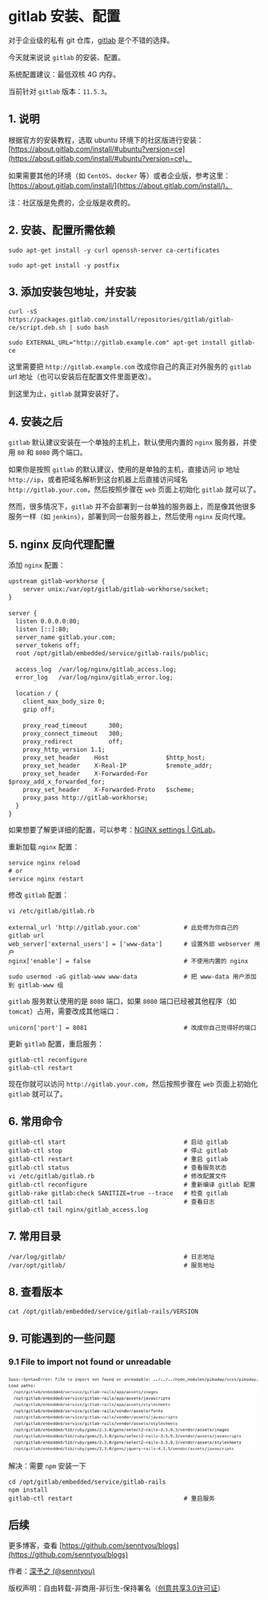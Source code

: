 # gitlab 安装、配置

对于企业级的私有 git 仓库，[gitlab](https://about.gitlab.com/) 是个不错的选择。

今天就来说说 `gitlab` 的安装、配置。

系统配置建议：最低双核 4G 内存。

当前针对 `gitlab` 版本：`11.5.3`。

## 1. 说明

根据官方的安装教程，选取 ubuntu 环境下的社区版进行安装：[https://about.gitlab.com/install/#ubuntu?version=ce](https://about.gitlab.com/install/#ubuntu?version=ce)。

如果需要其他的环境（如 `CentOS`、`docker` 等）或者企业版，参考这里：[https://about.gitlab.com/install/](https://about.gitlab.com/install/)。

注：社区版是免费的，企业版是收费的。

## 2. 安装、配置所需依赖

```
sudo apt-get install -y curl openssh-server ca-certificates
```

```
sudo apt-get install -y postfix
```

## 3. 添加安装包地址，并安装

```
curl -sS https://packages.gitlab.com/install/repositories/gitlab/gitlab-ce/script.deb.sh | sudo bash
```

```
sudo EXTERNAL_URL="http://gitlab.example.com" apt-get install gitlab-ce
```

这里需要把 `http://gitlab.example.com` 改成你自己的真正对外服务的 `gitlab` url 地址（也可以安装后在配置文件里面更改）。

到这里为止，`gitlab` 就算安装好了。

## 4. 安装之后

`gitlab` 默认建议安装在一个单独的主机上，默认使用内置的 `nginx` 服务器，并使用 `80` 和 `8080` 两个端口。

如果你是按照 `gitlab` 的默认建议，使用的是单独的主机，直接访问 ip 地址 `http://ip`，或者把域名解析到这台机器上后直接访问域名 `http://gitlab.your.com`，然后按照步骤在 `web` 页面上初始化 `gitlab` 就可以了。

然而，很多情况下，`gitlab` 并不会部署到一台单独的服务器上，而是像其他很多服务一样（如 `jenkins`），部署到同一台服务器上，然后使用 `nginx` 反向代理。

## 5. nginx 反向代理配置

添加 `nginx` 配置：

```
upstream gitlab-workhorse {
    server unix:/var/opt/gitlab/gitlab-workhorse/socket;
}

server {
  listen 0.0.0.0:80;
  listen [::]:80;
  server_name gitlab.your.com;
  server_tokens off;
  root /opt/gitlab/embedded/service/gitlab-rails/public;

  access_log  /var/log/nginx/gitlab_access.log;
  error_log   /var/log/nginx/gitlab_error.log;

  location / {
    client_max_body_size 0;
    gzip off;

    proxy_read_timeout      300;
    proxy_connect_timeout   300;
    proxy_redirect          off;
    proxy_http_version 1.1;
    proxy_set_header    Host                $http_host;
    proxy_set_header    X-Real-IP           $remote_addr;
    proxy_set_header    X-Forwarded-For     $proxy_add_x_forwarded_for;
    proxy_set_header    X-Forwarded-Proto   $scheme;
    proxy_pass http://gitlab-workhorse;
  }
}
```

如果想要了解更详细的配置，可以参考：[NGINX settings | GitLab](https://docs.gitlab.com/omnibus/settings/nginx.html)。

重新加载 `nginx` 配置：

```
service nginx reload
# or
service nginx restart
```

修改 `gitlab` 配置：

```
vi /etc/gitlab/gitlab.rb

external_url 'http://gitlab.your.com'            # 此处修为你自己的 gitlab url
web_server['external_users'] = ['www-data']      # 设置外部 webserver 用户
nginx['enable'] = false                          # 不使用内置的 nginx
```

```
sudo usermod -aG gitlab-www www-data             # 把 www-data 用户添加到 gitlab-www 组 
```

`gitlab` 服务默认使用的是 `8080` 端口，如果 `8080` 端口已经被其他程序（如 `tomcat`）占用，需要改成其他端口：

```
unicorn['port'] = 8081                           # 改成你自己觉得好的端口
```

更新 `gitlab` 配置，重启服务：

```
gitlab-ctl reconfigure
gitlab-ctl restart
```

现在你就可以访问 `http://gitlab.your.com`，然后按照步骤在 `web` 页面上初始化 `gitlab` 就可以了。

## 6. 常用命令

```
gitlab-ctl start                                 # 启动 gitlab
gitlab-ctl stop                                  # 停止 gitlab
gitlab-ctl restart                               # 重启 gitlab
gitlab-ctl status                                # 查看服务状态
vi /etc/gitlab/gitlab.rb                         # 修改配置文件
gitlab-ctl reconfigure                           # 重新编译 gitlab 配置
gitlab-rake gitlab:check SANITIZE=true --trace   # 检查 gitlab
gitlab-ctl tail                                  # 查看日志
gitlab-ctl tail nginx/gitlab_access.log
```

## 7. 常用目录

```
/var/log/gitlab/                                 # 日志地址 
/var/opt/gitlab/                                 # 服务地址 
```

## 8. 查看版本

```
cat /opt/gitlab/embedded/service/gitlab-rails/VERSION
```

## 9. 可能遇到的一些问题

### 9.1 File to import not found or unreadable

![](../images/34.png)

解决：需要 `npm` 安装一下

```
cd /opt/gitlab/embedded/service/gitlab-rails
npm install
gitlab-ctl restart                               # 重启服务
```

## 后续

更多博客，查看 [https://github.com/senntyou/blogs](https://github.com/senntyou/blogs)

作者：[深予之 (@senntyou)](https://github.com/senntyou)

版权声明：自由转载-非商用-非衍生-保持署名（[创意共享3.0许可证](https://creativecommons.org/licenses/by-nc-nd/3.0/deed.zh)）
